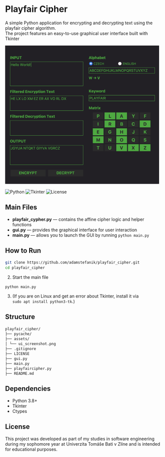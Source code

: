 # Playfair Cipher

A simple Python application for encrypting and decrypting text using the playfair cipher algorithm.  
The project features an easy-to-use graphical user interface built with Tkinter

<img src="assets/ui-screenshot.png" width="500">

![Python](https://img.shields.io/badge/Python-3.8+-blue.svg)
![Tkinter](https://img.shields.io/badge/Tkinter-8.6+-green.svg)
![License](https://img.shields.io/badge/license-MIT-blue.svg)

## Main Files

- **playfair_cypher.py** — contains the affine cipher logic and helper functions
- **gui.py** — provides the graphical interface for user interaction
- **main.py** — allows you to launch the GUI by running `python main.py`

## How to Run
```bash
git clone https://github.com/adamstefanik/playfair_cipher.git
cd playfair_cipher
```
2. Start the main file
```
python main.py
```
3. (If you are on Linux and get an error about Tkinter, install it via  
`sudo apt install python3-tk`.)

## Structure
```
playfair_cipher/
├── pycache/
├── assets/
│ └── ui_screenshot.png
├── .gitignore
├── LICENSE
├── gui.py
├── main.py
├── playfaircipher.py
├── README.md
```

## Dependencies

- Python 3.8+
- Tkinter
- Ctypes


## License

This project was developed as part of my studies in software engineering during my sophomore year at Univerzita Tomáše Bati v Zlíne and is intended for educational purposes.

